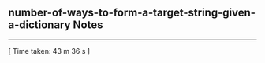 <h2>number-of-ways-to-form-a-target-string-given-a-dictionary Notes</h2><hr>[ Time taken: 43 m 36 s ]